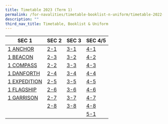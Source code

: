 ```yaml
---
title: Timetable 2023 (Term 1)
permalink: /for-navalities/timetable-booklist-n-uniform/timetable-2022-term-3/
description: ""
third_nav_title: Timetable, Booklist & Uniform
---
```

| **SEC 1** | **SEC 2** | **SEC 3** | **SEC 4/5** |
| -------- | -------- | -------- |-------- |
| [1 ANCHOR](/files/TT/1%20ANCHOR.pdf)       | [2-1](/files/TT/2-1.pdf)      | [3-1](/files/TT/3-1.pdf)      |[4-1](/files/TT/4-1.pdf)       
| [1 BEACON](/files/TT/1%20BEACON.pdf)       | [2-3](/files/TT/2-3.pdf)      | [3-2](/files/TT/3-2.pdf)     | [4-2](/files/TT/4-2.pdf)     |
| [1 COMPASS](/files/TT/1%20COMPASS.pdf)       | [2-2](/files/TT/2-2.pdf)      | [3-3](/files/TT/3-3.pdf)      |  [4-3](/files/TT/4-3.pdf)  |
| [1 DANFORTH](/files/TT/1%20DANFORTH.pdf)      | [2-4](/files/TT/2-4.pdf)      | [3-4](/files/TT/3-4.pdf)      |  [4-4](/files/TT/4-4.pdf)  |
| [1 EXPEDITION](/files/TT/1%20EXPEDITION.pdf)      | [2-5](/files/TT/2-5.pdf)     | [3-5](/files/TT/3-5.pdf)      | [4-5](/files/TT/4-5.pdf)  |
| [1 FLAGSHIP](/files/TT/1%20FLAGSHIP.pdf)     |[2-6](/files/TT/2-6.pdf)      | [3-6](/files/TT/3-6.pdf)   |[4-6](/files/TT/4-6.pdf)  |
| [1 GARRISON](/files/TT/1%20GARRISON.pdf)     |[2-7](/files/TT/2-7.pdf)    | [3-7](/files/TT/3-7.pdf)   |[4-7](/files/TT/4-7.pdf)  |
|      |[2-8](/files/TT/2-8.pdf)    | [3-8](/files/TT/3-8.pdf)  |[4-8](/files/TT/4-8.pdf)  |
|      |   |  |[5-1](/files/TT/5-1.pdf)  |